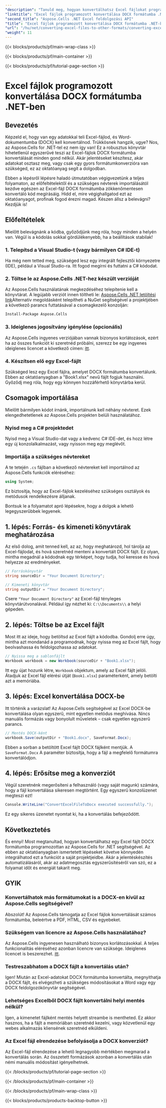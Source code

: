 ```yaml
---
"description": "Tanuld meg, hogyan konvertálhatsz Excel fájlokat programozottan DOCX formátumba az Aspose.Cells for .NET segítségével ebben a lépésről lépésre szóló útmutatóban. Tökéletes jelentéskészítéshez és adatmegosztáshoz."
"linktitle": "Excel fájlok programozott konvertálása DOCX formátumba .NET-ben"
"second_title": "Aspose.Cells .NET Excel feldolgozási API"
"title": "Excel fájlok programozott konvertálása DOCX formátumba .NET-ben"
"url": "/hu/net/converting-excel-files-to-other-formats/converting-excel-file-to-docx/"
"weight": 11
---
```


{{< blocks/products/pf/main-wrap-class >}}

{{< blocks/products/pf/main-container >}}

{{< blocks/products/pf/tutorial-page-section >}}

# Excel fájlok programozott konvertálása DOCX formátumba .NET-ben

## Bevezetés

Képzeld el, hogy van egy adatokkal teli Excel-fájlod, és Word-dokumentumba (DOCX) kell konvertálnod. Trükkösnek hangzik, ugye? Nos, az Aspose.Cells for .NET-tel ez nem így van! Ez a robusztus könyvtár hihetetlenül egyszerűvé teszi az Excel-fájlok DOCX formátumba konvertálását minden gond nélkül. Akár jelentéseket készítesz, akár adatokat osztasz meg, vagy csak egy gyors formátumkonverzióra van szükséged, ez az oktatóanyag segít a dolgodban.

Ebben a lépésről lépésre haladó útmutatóban végigvezetünk a teljes folyamaton, az előfeltételektől és a szükséges névterek importálásától kezdve egészen az Excel-fájl DOCX formátumba zökkenőmentesen konvertáló kód megírásáig. Hidd el, mire végighallgatod ezt az oktatóanyagot, profinak fogod érezni magad. Készen állsz a belevágni? Kezdjük is!

## Előfeltételek

Mielőtt belevágnánk a kódba, győződjünk meg róla, hogy minden a helyén van. Végül is a kódolás sokkal gördülékenyebb, ha a beállítások stabilak!

### 1. Telepítsd a Visual Studio-t (vagy bármilyen C# IDE-t)
Ha még nem tetted meg, szükséged lesz egy integrált fejlesztői környezetre (IDE), például a Visual Studio-ra. Itt fogod megírni és futtatni a C# kódodat.

### 2. Töltse le az Aspose.Cells .NET-hez készült verzióját
Az Aspose.Cells használatának megkezdéséhez telepítenie kell a könyvtárat. A legújabb verziót innen töltheti le: [Aspose.Cells .NET letöltési link](https://releases.aspose.com/cells/net/)Alternatív megoldásként telepítheti a NuGet segítségével a projektjében a következő parancs futtatásával a csomagkezelő konzolján:

```bash
Install-Package Aspose.Cells
```

### 3. Ideiglenes jogosítvány igénylése (opcionális)
Az Aspose.Cells ingyenes verziójában vannak bizonyos korlátozások, ezért ha az összes funkciót ki szeretnéd próbálni, szerezz be egy ingyenes ideiglenes licencet a következő címen: [itt](https://purchase.aspose.com/temporary-license/).

### 4. Készítsen elő egy Excel-fájlt
Szükséged lesz egy Excel fájlra, amelyet DOCX formátumba konvertálunk. Ebben az oktatóanyagban a "Book1.xlsx" nevű fájlt fogjuk használni. Győződj meg róla, hogy egy könnyen hozzáférhető könyvtárba kerül.

## Csomagok importálása

Mielőtt bármilyen kódot írnánk, importálnunk kell néhány névteret. Ezek elengedhetetlenek az Aspose.Cells projekten belüli használatához.

### Nyisd meg a C# projektedet
Nyisd meg a Visual Studio-dat vagy a kedvenc C# IDE-det, és hozz létre egy új konzolalkalmazást, vagy nyisson meg egy meglévőt.

### Importálja a szükséges névtereket
A te tetején `.cs` fájlban a következő névtereket kell importálnod az Aspose.Cells funkciók eléréséhez:

```csharp
using System;
```

Ez biztosítja, hogy az Excel-fájlok kezeléséhez szükséges osztályok és metódusok rendelkezésre álljanak.

Bontsuk le a folyamatot apró lépésekre, hogy a dolgok a lehető legegyszerűbbek legyenek.

## 1. lépés: Forrás- és kimeneti könyvtárak meghatározása

Az első dolog, amit tenned kell, az az, hogy meghatározd, hol tárolja az Excel-fájlodat, és hová szeretnéd menteni a konvertált DOCX fájlt. Ez olyan, mintha megadnál a kódodnak egy térképet, hogy tudja, hol keresse és hová helyezze az eredményeket.

```csharp
// Forráskönyvtár
string sourceDir = "Your Document Directory";

// Kimeneti könyvtár
string outputDir = "Your Document Directory";
```

Csere `"Your Document Directory"` az Excel-fájl tényleges könyvtárútvonalával. Például így nézhet ki: `C:\\Documents\\` a helyi gépeden.

## 2. lépés: Töltse be az Excel fájlt

Most itt az ideje, hogy betöltsd az Excel fájlt a kódodba. Gondolj erre úgy, mintha azt mondanád a programodnak, hogy nyissa meg az Excel fájlt, hogy beolvashassa és feldolgozhassa az adatokat.

```csharp
// Nyissa meg a sablonfájlt
Workbook workbook = new Workbook(sourceDir + "Book1.xlsx");
```

Itt egy újat hozunk létre, `Workbook` objektum, amely az Excel fájlt jelöli. Átadjuk az Excel fájl elérési útját (`Book1.xlsx`) paraméterként, amely betölti azt a memóriába.

## 3. lépés: Excel konvertálása DOCX-be

Itt történik a varázslat! Az Aspose.Cells segítségével az Excel DOCX-be konvertálása olyan egyszerű, mint egyetlen metódus meghívása. Nincs manuális formázás vagy bonyolult műveletek – csak egyetlen egyszerű parancs.

```csharp
// Mentés DOCX-ként
workbook.Save(outputDir + "Book1.docx", SaveFormat.Docx);
```

Ebben a sorban a betöltött Excel fájlt DOCX fájlként mentjük. A `SaveFormat.Docx` A paraméter biztosítja, hogy a fájl a megfelelő formátumra konvertálódjon.

## 4. lépés: Erősítse meg a konverziót

Végül szeretnénk megerősíteni a felhasználó (vagy saját magunk) számára, hogy a fájl konvertálása sikeresen megtörtént. Egy egyszerű konzolüzenet megteszi ezt!

```csharp
Console.WriteLine("ConvertExcelFileToDocx executed successfully.");
```

Ez egy sikeres üzenetet nyomtat ki, ha a konvertálás befejeződött.

## Következtetés

És ennyi! Most megtanultad, hogyan konvertálhatsz egy Excel fájlt DOCX formátumba programozottan az Aspose.Cells for .NET segítségével. Az ebben az oktatóanyagban ismertetett lépéseket követve könnyedén integrálhatod ezt a funkciót a saját projektjeidbe. Akár a jelentéskészítés automatizálásáról, akár az adatmegosztás egyszerűsítéséről van szó, ez a folyamat időt és energiát takarít meg.

## GYIK

### Konvertálhatok más formátumokat is a DOCX-en kívül az Aspose.Cells segítségével?
Abszolút! Az Aspose.Cells támogatja az Excel fájlok konvertálását számos formátumba, beleértve a PDF, HTML, CSV és egyebeket.

### Szükségem van licencre az Aspose.Cells használatához?
Az Aspose.Cells ingyenesen használható bizonyos korlátozásokkal. A teljes funkcionalitás eléréséhez azonban licencre van szüksége. Ideiglenes licencet is beszerezhet. [itt](https://purchase.aspose.com/temporary-license/).

### Testreszabhatom a DOCX fájlt a konvertálás után?
Igen! Miután az Excel-adatokat DOCX formátumba konvertálta, megnyithatja a DOCX fájlt, és elvégezheti a szükséges módosításokat a Word vagy egy DOCX feldolgozókönyvtár segítségével.

### Lehetséges Excelből DOCX fájlt konvertálni helyi mentés nélkül?
Igen, a kimenetet fájlként mentés helyett streambe is mentheted. Ez akkor hasznos, ha a fájlt a memóriában szeretnéd kezelni, vagy közvetlenül egy webes alkalmazás kliensének szeretnéd elküldeni.

### Az Excel fájl elrendezése befolyásolja a DOCX konverziót?
Az Excel-fájl elrendezése a lehető legnagyobb mértékben megmarad a konvertálás során. Az összetett formázások azonban a konvertálás után némi manuális módosítást igényelhetnek.

{{< /blocks/products/pf/tutorial-page-section >}}

{{< /blocks/products/pf/main-container >}}

{{< /blocks/products/pf/main-wrap-class >}}

{{< blocks/products/products-backtop-button >}}